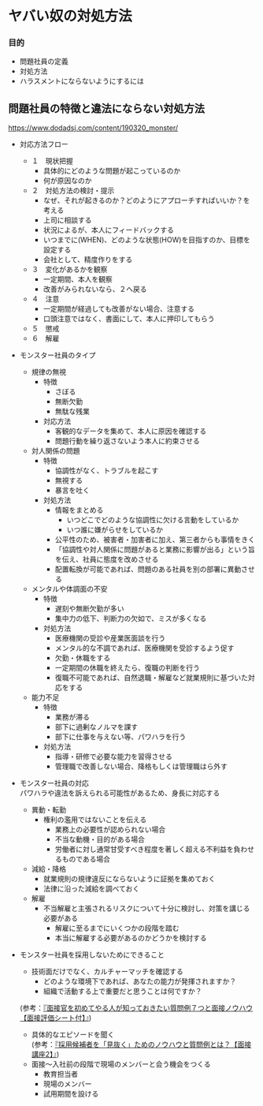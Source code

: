 # ヤバい奴の対処方法
### 目的
- 問題社員の定義
- 対処方法
- ハラスメントにならないようにするには

## 問題社員の特徴と違法にならない対処方法
https://www.dodadsj.com/content/190320_monster/

- 対応方法フロー
    - １　現状把握
        - 具体的にどのような問題が起こっているのか
        - 何が原因なのか
    - ２　対処方法の検討・提示
        - なぜ、それが起きるのか？どのようにアプローチすればいいか？を考える
        - 上司に相談する
        - 状況によるが、本人にフィードバックする
        - いつまでに(WHEN)、どのような状態(HOW)を目指すのか、目標を設定する
        - 会社として、精度作りをする
    - ３　変化があるかを観察
        - 一定期間、本人を観察
        - 改善がみられないなら、２へ戻る
    - ４　注意
        - 一定期間が経過しても改善がない場合、注意する
        - 口頭注意ではなく、書面にして、本人に押印してもらう
    - ５　懲戒
    - ６　解雇
- モンスター社員のタイプ
    - 規律の無視
        - 特徴
            - さぼる
            - 無断欠勤
            - 無駄な残業
        - 対応方法
            - 客観的なデータを集めて、本人に原因を確認する
            - 問題行動を繰り返さないよう本人に約束させる
    - 対人関係の問題
        - 特徴
            - 協調性がなく、トラブルを起こす
            - 無視する
            - 暴言を吐く
        - 対処方法
            - 情報をまとめる
                - いつどこでどのような協調性に欠ける言動をしているか
                - いつ誰に嫌がらせをしているか
            - 公平性のため、被害者・加害者に加え、第三者からも事情をきく
            - 「協調性や対人関係に問題があると業務に影響が出る」という旨を伝え、社員に態度を改めさせる
            - 配置転換が可能であれば、問題のある社員を別の部署に異動させる
    - メンタルや体調面の不安
        - 特徴
            - 遅刻や無断欠勤が多い
            - 集中力の低下、判断力の欠如で、ミスが多くなる
        - 対処方法
            - 医療機関の受診や産業医面談を行う
            - メンタル的な不調であれば、医療機関を受診するよう促す
            - 欠勤・休職をする
            - 一定期間の休職を終えたら、復職の判断を行う
            - 復職不可能であれば、自然退職・解雇など就業規則に基づいた対応をする
    - 能力不足
        - 特徴
            - 業務が滞る
            - 部下に過剰なノルマを課す
            - 部下に仕事を与えない等、パワハラを行う
        - 対処方法
            - 指導・研修で必要な能力を習得させる
            - 管理職で改善しない場合、降格もしくは管理職はら外す
- モンスター社員の対応  
パワハラや違法を訴えられる可能性があるため、身長に対応する
    - 異動・転勤
        - 権利の濫用ではないことを伝える
            - 業務上の必要性が認められない場合
            - 不当な動機・目的がある場合
            - 労働者に対し通常甘受すべき程度を著しく超える不利益を負わせるものである場合
    - 減給・降格
        - 就業規則の規律違反にならないように証拠を集めておく
        - 法律に沿った減給を調べておく
    - 解雇
        - 不当解雇と主張されるリスクについて十分に検討し、対策を講じる必要がある
            - 解雇に至るまでにいくつかの段階を踏む
            - 本当に解雇する必要があるのかどうかを検討する
- モンスター社員を採用しないためにできること
    - 技術面だけでなく、カルチャーマッチを確認する
        - どのような環境下であれば、あなたの能力が発揮されますか？
        - 組織で活動する上で重要だと思うことは何ですか？  
    
    (参考：[『面接官を初めてやる人が知っておきたい質問例７つと面接ノウハウ【面接評価シート付】』](https://www.dodadsj.com/content/181207_interviewer-know-how/))
    - 具体的なエピソードを聞く  
    (参考：[『採用候補者を「見抜く」ためのノウハウと質問例とは？【面接講座2】』](https://www.dodadsj.com/content/161222_hirao02/))
    - 面接～入社前の段階で現場のメンバーと会う機会をつくる
        - 教育担当者
        - 現場のメンバー
        - 試用期間を設ける
